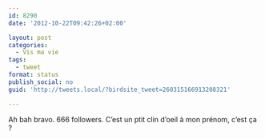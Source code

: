 ```yaml
---
id: 8290
date: '2012-10-22T09:42:26+02:00'

layout: post
categories:
  - Vis ma vie
tags:
  - tweet
format: status
publish_social: no
guid: 'http://tweets.local/?birdsite_tweet=260315166913208321'

---
```


Ah bah bravo. 666 followers. C’est un ptit clin d’oeil à mon prénom, c’est ça ?